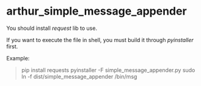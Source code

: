 # arthur_simple_message_appender

You should install *request* lib to use.

If you want to execute the file in shell, you must build it through *pyinstaller* first.

Example:
> pip install requests
> pyinstaller -F simple_message_appender.py
> sudo ln -f dist/simple_message_appender /bin/msg
